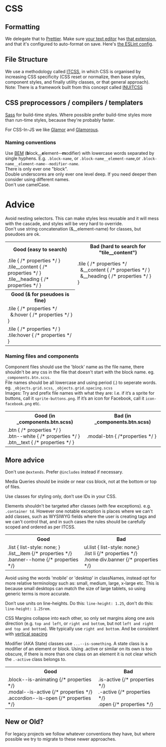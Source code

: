 # CSS

## Formatting

We delegate that to [Prettier](https://prettier.io/). Make sure [your text editor](https://code.visualstudio.com/&sa=D&ust=1520457897533000&usg=AFQjCNF3QTfRTIBG7ZBDeYbNMcYimiKSbw) has [that extension](https://marketplace.visualstudio.com/items?itemName=esbenp.prettier-vscode), and that it's configured to auto-format on save. Here's [the ESLint config](https://github.com/springload/eslint-plugin-springload).

## File Structure

We use a methodology called [ITCSS](https://www.xfive.co/blog/itcss-scalable-maintainable-css-architecture/),
in which CSS is organised by increasing CSS specificity (CSS reset or normalize, then base styles, component styles, and finally utility classes, or that general approach). 
Note: There is a framework built from this concept called [INUITCSS](https://github.com/inuitcss/inuitcss)


## CSS preprocessors / compilers / templaters

[Sass](https://github.com/sass/libsass) for build-time styles. Where possible prefer build-time styles more than run-time styles, because they're probably faster.

For CSS-In-JS we like [Glamor](https://github.com/threepointone/glamor) and [Glamorous](https://glamorous.rocks/).


### Naming conventions

Use [BEM](https://en.bem.info/) (**b**lock__**e**lement--**m**odifier) with lowercase words separated by single hyphens. E.g. `.block-name`, or `.block-name__element-name`,or `.block-name__element-name--modifier-name`.   
There is only ever one "block".   
Double underscores are only ever one level deep. If you need deeper then consider using different names.  
Don't use camelCase.  


# Advice

Avoid nesting selectors. This can make styles less reusable and it will mess with the cascade, and styles will be very hard to override.  
Don't use string concatenation (&__element-name) for classes, but pseudoes are ok.   


<table>
  <tbody>
    <tr>
      <th>
        Good (easy to search)
      </td>
      <th>
        Bad (hard to search for "tile__content")
      </th>
    </tr>
    <tr>
      <td>
        .tile { /* properties */ }<br>
        .tile__content { /* properties */ }<br>
        .tile__heading { /* properties */ }<br>
      </td>
      <td>
       .tile { /* properties */<br>
        &nbsp; &__content { /* properties */ }<br>
        &nbsp; &__heading { /* properties */ }<br> }<br>
      </td>
    </tr>
    <tr>
      <th>
        Good (&amp; for pseudoes is fine)
      </th>
    </tr>
    <tr>
     <td>
      .tile { /* properties */<br>
      &nbsp; &:hover { /* properties */ }<br> }<br>
     </td>
    </tr>
    <tr>
     <td>
      .tile { /* properties */ }<br>
      .tile:hover { /* properties */ }<br>
     </td>
    </tr>
  </tbody>
</table>

### Naming files and components

Component files should use the 'block' name as the file name, there shouldn't be any css in the file that doesn't start with the block name. eg. `_components.btn.scss`.  
File names should be all lowercase and using period (.) to seperate words. eg. `_objects.grid.scss`, `_objects.grid.spacing.scss`  
Images: Try and prefix file names with what they are: I.e. if it’s a sprite for buttons, call it `sprite-buttons.png`. If it’s an icon for Facebook, call it `icon-facebook.png` etc.  


<table>
 <tbody>
  <tr>
   <th>
     Good (in _components.btn.scss)
   </th>
   <th>
     Bad (in _components.btn.scss)
   </th>
  </tr>
  <tr>
    <td>
     .btn { /* properties */ }<br>
     .btn--white { /* properties */ }<br>
     .btn__text { /* properties */ }<br>
   </td>
   <td>
    .modal-btn { /*properties */ }
   </td>
  </tr>
 </tbody>
</table>

## More advice

Don't use `@extends`. Prefer `@includes` instead if necessary.

Media Queries should be inside or near css block, not at the bottom or top of files.

Use classes for styling only, don’t use IDs in your CSS.

Elements shouldn't be targeted after classes (with few exceptions). e.g. `.container td`. However one notable exception is places where we can't add classes, such as WYSIWYG fields where the user is creating tags and we can't control that, and in such cases the rules should be carefully scoped and ordered as per ITCSS.

<table>
 <tbody>
  <tr>
   <th>
    Good
   </th>
   <th>
    Bad
   </th>
  </tr>
  <tr>
   <td>
    .list { list-style: none; }<br>
    .list__item {/* properties */}<br>
    .banner--home {/* properties */}<br>
   </td>
   <td>
    ul.list { list-style: none;}<br>
    .list li {/* properties */}<br>
    .home div.banner {/* properties */}<br>
   </td>
  </tr>
  </tbody>
</table>

Avoid using the words 'mobile' or 'desktop' in classNames, instead opt for more relative terminology such as: small, medium, large, x-large etc. This is because small desktops can match the size of large tablets, so using generic terms is more accurate.

Don’t use units on line-heights. Do this: `line-height: 1.25`, don't do this: `line-height: 1.25rem`.

CSS Margins collapse into each other, so only set margins along one axis direction (e.g. `top and left`, or `right and bottom`, but not `left and right and top and bottom`). We typically use `right and bottom`. And be consistent with 
[vertical spacing](http://webtypography.net/2.2.2)

Modifier (AKA State) classes use `...--is-something`. A state class is a modifier of an element or block. Using .active or similar on its own is too obscure, if there is more than one class on an element it is not clear which the `.-active` class belongs to.

<table>
 <tbody>
  <tr>
   <th>
    Good
   </th>
   <th>
    Bad
   </th>
  </tr>
  <tr>
   <td>
    .block--is-animating {/* properties */}<br>
    .modal--is-active {/* properties */}<br>
    .accordion--is-open {/* properties */}<br>
   </td>
   <td>
    .is-active {/* properties */}<br>
    .-active {/* properties */}<br>
    .open {/* properties */}<br>
   </td>
  </tr>
  </tbody>
</table>

## New or Old?

For legacy projects we follow whatever conventions they have, but where possible we try to migrate to these newer approaches.

